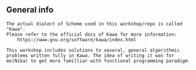 ## General info
	The actual dialect of Scheme used in this workshop/repo is called "Kawa".
	Please refer to the official docs of Kawa for more information:
		https://www.gnu.org/software/kawa/index.html

	This workshop includes solutions to several, general algorithmic problems written fully in Kawa. The idea of writing it was for me(Nika) to get more familliar with functional programming paradigm.



